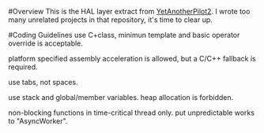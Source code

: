#Overview
This is the HAL layer extract from [YetAnotherPilot2](https://github.com/my12doom/pilot2 "YetAnotherPilot2").
I wrote too many unrelated projects in that repository, it's time to clear up.

#Coding Guidelines
use C+class, minimun template and basic operator override is acceptable.

platform specified assembly acceleration is allowed, but a C/C++ fallback is required.

use tabs, not spaces.

use stack and global/member variables. heap allocation is forbidden.

non-blocking functions in time-critical thread only. put unpredictable works to "AsyncWorker".
